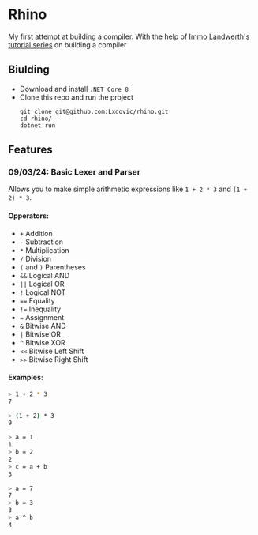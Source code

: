 # Rhino

My first attempt at building a compiler. With the help
of [Immo Landwerth's tutorial series](https://www.youtube.com/playlist?list=PLRAdsfhKI4OWNOSfS7EUu5GRAVmze1t2y) on
building a compiler

## Biulding

- Download and install `.NET Core 8`
- Clone this repo and run the project
  ```
  git clone git@github.com:Lxdovic/rhino.git
  cd rhino/
  dotnet run
  ```

## Features

### 09/03/24: Basic Lexer and Parser

Allows you to make simple arithmetic expressions like `1 + 2 * 3` and `(1 + 2) * 3`.

#### Opperators:

- `+` Addition
- `-` Subtraction
- `*` Multiplication
- `/` Division
- `(` and `)` Parentheses
- `&&` Logical AND
- `||` Logical OR
- `!` Logical NOT
- `==` Equality
- `!=` Inequality
- `=` Assignment
- `&` Bitwise AND
- `|` Bitwise OR
- `^` Bitwise XOR
- `<<` Bitwise Left Shift
- `>>` Bitwise Right Shift

#### Examples:

```sh
> 1 + 2 * 3
7
```

```sh
> (1 + 2) * 3
9
```

```sh
> a = 1
1
> b = 2
2
> c = a + b
3
```

```sh
> a = 7
7
> b = 3
3
> a ^ b
4
```
